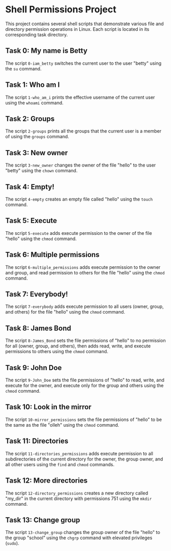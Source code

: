 # Shell Permissions Project
This project contains several shell scripts that demonstrate various file and directory permission operations in Linux. Each script is located in its corresponding task directory.

## Task 0: My name is Betty

The script `0-iam_betty` switches the current user to the user "betty" using the `su` command.

## Task 1: Who am I

The script `1-who_am_i` prints the effective username of the current user using the `whoami` command.

## Task 2: Groups

The script `2-groups` prints all the groups that the current user is a member of using the `groups` command.

## Task 3: New owner

The script `3-new_owner` changes the owner of the file "hello" to the user "betty" using the `chown` command.

## Task 4: Empty!

The script `4-empty` creates an empty file called "hello" using the `touch` command.

## Task 5: Execute

The script `5-execute` adds execute permission to the owner of the file "hello" using the `chmod` command.

## Task 6: Multiple permissions

The script `6-multiple_permissions` adds execute permission to the owner and group, and read permission to others for the file "hello" using the `chmod` command.

## Task 7: Everybody!

The script `7-everybody` adds execute permission to all users (owner, group, and others) for the file "hello" using the `chmod` command.

## Task 8: James Bond

The script `8-James_Bond` sets the file permissions of "hello" to no permission for all (owner, group, and others), then adds read, write, and execute permissions to others using the `chmod` command.

## Task 9: John Doe

The script `9-John_Doe` sets the file permissions of "hello" to read, write, and execute for the owner, and execute only for the group and others using the `chmod` command.

## Task 10: Look in the mirror

The script `10-mirror_permissions` sets the file permissions of "hello" to be the same as the file "olleh" using the `chmod` command.

## Task 11: Directories

The script `11-directories_permissions` adds execute permission to all subdirectories of the current directory for the owner, the group owner, and all other users using the `find` and `chmod` commands.

## Task 12: More directories

The script `12-directory_permissions` creates a new directory called "my_dir" in the current directory with permissions 751 using the `mkdir` command.

## Task 13: Change group

The script `13-change_group` changes the group owner of the file "hello" to the group "school" using the `chgrp` command with elevated privileges (`sudo`).

